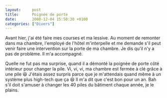 ```yaml
---
layout:     post
title:      Poignée de porte
date:       2008-12-04 15:50:30 +0100
categories: ["Divers"]
---
```


Avant hier, j'ai été faire mes courses et ma lessive. Au moment de remonter dans ma chambre, l'employé de l'hôtel
m'interpelle et me demande s'il peut venir faire une intervention sur la porte de ma chambre. Je dis qu'il n'y a
pas de problème. Il m'a accompagné.

Quelle ne fut pas ma surprise, quand il a démonté la poignée de porte côté intérieur pour changer la pile. Vi, vi,
vi, ma chambre est fermée à clé grâce à une pile :laughing: J'étais assez surpris parce que je m'attendais quand
même à un système plus high-tech que ça :laughing: Il m'a dit que c'est bon pour un an. Bah s'il doit s'amuser à
changer les 40 piles du bâtiment chaque année, je le plains.